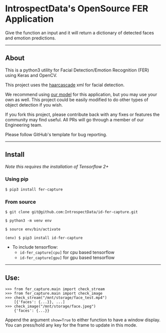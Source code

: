 # IntrospectData's OpenSource FER Application

Give the function an input and it will return a dictionary of detected faces and emotion predictions.


---

## About

This is a python3 utility for Facial Detection/Emotion Recognition (FER) using Keras and OpenCV.

This project uses the [haarcascade](https://github.com/opencv/opencv/blob/master/data/haarcascades/haarcascade_frontalface_default.xml) xml for facial detection.

We recommend using [our model](https://storage.googleapis.com/id-public-read/model.h5) for this application, but you may use your own as well. This project could be easily modified to do other types of object detection if you wish.

If you fork this project, please contribute back with any fixes or features the community may find useful. All PRs will go through a member of our Engineering team.

Please follow GitHub's template for bug reporting.

---

## Install
*Note this requires the installation of Tensorflow 2+*
### Using pip

`$ pip3 install fer-capture`

### From source

`$ git clone git@github.com:IntrospectData/id-fer-capture.git`

`$ python3 -m venv env`

`$ source env/bin/activate`

`(env) $ pip3 install id-fer-capture`
  - To include tensorflow:
      - `id-fer_capture[cpu]` for cpu based tensorflow
      - `id-fer_capture[gpu]` for gpu based tensorflow
---

## Use:


```python3
>>> from fer_capture.main import check_stream
>>> from fer_capture.main import check_image
>>> check_stream("/mnt/storage/face_test.mp4")
    [{'faces': {...}}, ...]
>>> check_image("/mnt/storage/face.jpeg")
    {'faces': {...}}
```
Append the argument `show=True` to either function to have a window display. You can press/hold any key for the frame to update in this mode.
